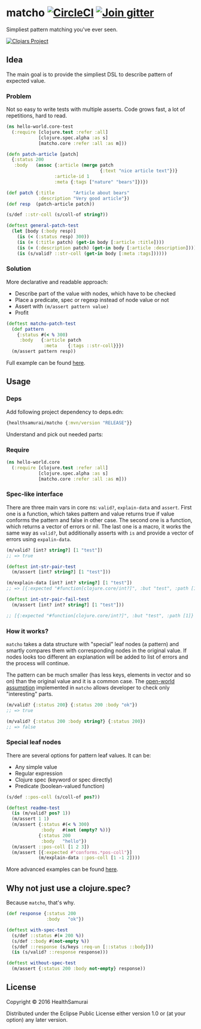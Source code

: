 # matcho [![CircleCI](https://circleci.com/gh/HealthSamurai/matcho.svg?style=shield)](https://circleci.com/gh/HealthSamurai/matcho) [![Join gitter](https://badges.gitter.im/Join%20Chat.svg)](https://gitter.im/healthsamurai/matcho)

Simpliest pattern matching you've ever seen.

[![Clojars Project](http://clojars.org/healthsamurai/matcho/latest-version.svg)](http://clojars.org/healthsamurai/matcho)

## Idea

The main goal is to provide the simpliest DSL to describe pattern of expected
value.

### Problem

Not so easy to write tests with multiple asserts. Code grows fast, a lot of
repetitions, hard to read.

```clj
(ns hello-world.core-test
  (:require [clojure.test :refer :all]
            [clojure.spec.alpha :as s]
            [matcho.core :refer :all :as m]))

(defn patch-article [patch]
  {:status 200
   :body   (assoc {:article (merge patch
                                   {:text "nice article text"})}
                  :article-id 1
                  :meta {:tags ["nature" "bears"]})})

(def patch {:title       "Article about bears"
            :description "Very good article"})
(def resp  (patch-article patch))

(s/def ::str-coll (s/coll-of string?))

(deftest general-patch-test
  (let [body (:body resp)]
    (is (< (:status resp) 300))
    (is (= (:title patch) (get-in body [:article :title])))
    (is (= (:description patch) (get-in body [:article :description])))
    (is (s/valid? ::str-coll (get-in body [:meta :tags])))))
```

### Solution

More declarative and readable approach:
* Describe part of the value with nodes, which have to be checked
* Place a predicate, spec or regexp instead of node value or not
* Assert with `(m/assert pattern value)`
* Profit

```clj
(deftest matcho-patch-test
  (def pattern
    {:status #(< % 300)
     :body   {:article patch
              :meta    {:tags ::str-coll}}})
  (m/assert pattern resp))
```

Full example can be found [here](./test/matcho/core_test.clj).

## Usage

### Deps
Add following project dependency to deps.edn:

```clj
{healthsamurai/matcho {:mvn/version "RELEASE"}}
```

Understand and pick out needed parts:

### Require

```clj
(ns hello-world.core
  (:require [clojure.test :refer :all]
            [clojure.spec.alpha :as s]
            [matcho.core :refer :all :as m]))
```

### Spec-like interface

There are three main vars in core ns: `valid?`, `explain-data` and `assert`.
First one is a function, which takes pattern and value returns true if value
conforms the pattern and false in other case. The second one is a function,
which returns a vector of errors or nil. The last one is a macro, it works the
same way as `valid?`, but additionally asserts with `is` and provide a vector of
errors using `expalin-data`.

```clj
(m/valid? [int? string?] [1 "test"])
;; => true

(deftest int-str-pair-test
  (m/assert [int? string?] [1 "test"]))

(m/explain-data [int? int? string?] [1 "test"])
;; => [{:expected "#function[clojure.core/int?]", :but "test", :path [1]} {:expected "#function[clojure.core/string?--5132]", :but nil, :path [2]}]

(deftest int-str-pair-fail-test
  (m/assert [int? int? string?] [1 "test"]))

;; [{:expected "#function[clojure.core/int?]", :but "test", :path [1]} {:expected "#function[clojure.core/string?--5132]", :but nil, :path [2]}] [1 "test"] [[#function[clojure.core/int?] #function[clojure.core/int?] #function[clojure.core/string?--5132]]]
```

### How it works?

`matcho` takes a data structure with "special" leaf nodes (a pattern) and
smartly compares them with corresponding nodes in the original value. If nodes
looks too different an explanation will be added to list of errors and the
process will continue.

The pattern can be much smaller (has less keys, elements in vector and so on)
than the original value and it is a common case. The [open-world
assumption](https://en.wikipedia.org/wiki/Open-world_assumption) implemented in
`matcho` allows developer to check only "interesting" parts.

```clj
(m/valid? {:status 200} {:status 200 :body "ok"})
;; => true

(m/valid? {:status 200 :body string?} {:status 200})
;; => false
```

### Special leaf nodes

There are several options for pattern leaf values. It can be:

* Any simple value
* Regular expression
* Clojure spec (keyword or spec directly)
* Predicate (boolean-valued function)

```clj
(s/def ::pos-coll (s/coll-of pos?))

(deftest readme-test
  (is (m/valid? pos? 1))
  (m/assert 1 1)
  (m/assert {:status #(< % 300)
             :body   #(not (empty? %))}
            {:status 200
             :body   "hello"})
  (m/assert ::pos-coll [1 2 3])
  (m/assert [{:expected #"conforms.*pos-coll"}]
            (m/explain-data ::pos-coll [1 -1 2])))
```

More advanced examples can be found [here](./test/matcho/core_test.clj).

## Why not just use a clojure.spec?

Because `matcho`, that's why.

```clj
(def response {:status 200
               :body   "ok"})

(deftest with-spec-test
  (s/def ::status #(= 200 %))
  (s/def ::body #(not-empty %))
  (s/def ::response (s/keys :req-un [::status ::body]))
  (is (s/valid? ::response response)))

(deftest without-spec-test
  (m/assert {:status 200 :body not-empty} response))
```

## License

Copyright © 2016 HealthSamurai

Distributed under the Eclipse Public License either version 1.0 or (at
your option) any later version.
